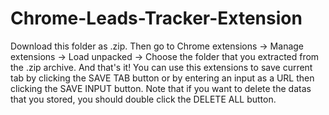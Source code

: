 # Chrome-Leads-Tracker-Extension
Download this folder as .zip. Then go to Chrome extensions -> Manage extensions -> Load unpacked -> Choose the folder that you extracted from the .zip archive. And that's it!
You can use this extensions to save current tab by clicking the SAVE TAB button or by entering an input as a URL then clicking the SAVE INPUT button. Note that if you want to delete
the datas that you stored, you should double click the DELETE ALL button.
